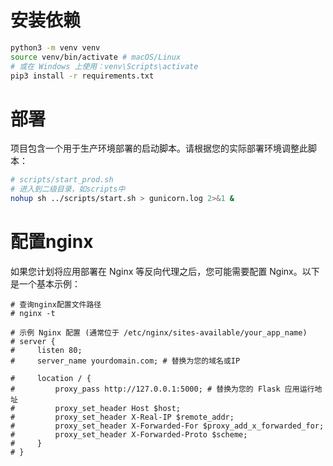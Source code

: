 # 安装依赖
```bash
python3 -m venv venv
source venv/bin/activate # macOS/Linux
# 或在 Windows 上使用：venv\Scripts\activate
pip3 install -r requirements.txt
```

# 部署
项目包含一个用于生产环境部署的启动脚本。请根据您的实际部署环境调整此脚本：

```bash
# scripts/start_prod.sh
# 进入到二级目录，如scripts中
nohup sh ../scripts/start.sh > gunicorn.log 2>&1 &
```

# 配置nginx
如果您计划将应用部署在 Nginx 等反向代理之后，您可能需要配置 Nginx。以下是一个基本示例：

```nginx
# 查询nginx配置文件路径
# nginx -t

# 示例 Nginx 配置 (通常位于 /etc/nginx/sites-available/your_app_name)
# server {
#     listen 80;
#     server_name yourdomain.com; # 替换为您的域名或IP

#     location / {
#         proxy_pass http://127.0.0.1:5000; # 替换为您的 Flask 应用运行地址
#         proxy_set_header Host $host;
#         proxy_set_header X-Real-IP $remote_addr;
#         proxy_set_header X-Forwarded-For $proxy_add_x_forwarded_for;
#         proxy_set_header X-Forwarded-Proto $scheme;
#     }
# }
```